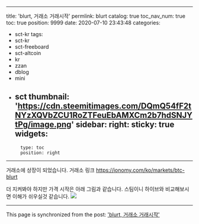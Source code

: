 
---
title: 'blurt, 거래소 거래시작'
permlink: blurt
catalog: true
toc_nav_num: true
toc: true
position: 9999
date: 2020-07-10 23:43:48
categories:
- sct-kr
tags:
- sct-kr
- sct-freeboard
- sct-altcoin
- kr
- zzan
- dblog
- mini
- sct
thumbnail: 'https://cdn.steemitimages.com/DQmQ54fF2tNYzXQVbZCU1RoZTFeuEbAMXCm2b7hdSNJYtPg/image.png'
sidebar:
    right:
        sticky: true
widgets:
    -
        type: toc
        position: right
---


거래소에 상장이 되었습니다. 거래소 링크 
https://ionomy.com/ko/markets/btc-blurt

더 지켜봐야 하지만 가격 시작은 아래 그림과 같습니다. 
스팀이니 하이브와 비교해보시면 이해가 쉬우실것 같습니다. 
![](https://cdn.steemitimages.com/DQmQ54fF2tNYzXQVbZCU1RoZTFeuEbAMXCm2b7hdSNJYtPg/image.png)

- - -

This page is synchronized from the post: ['blurt, 거래소 거래시작'](https://steemit.com/@kingbit/blurt)
